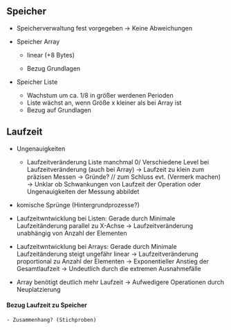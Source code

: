 ## Speicher
- Speicherverwaltung fest vorgegeben
    -> Keine Abweichungen

- Speicher Array
    - linear (+8 Bytes)

    - Bezug Grundlagen

- Speicher Liste
    - Wachstum um ca. 1/8 in größer werdenen Perioden
    - Liste wächst an, wenn Größe x kleiner als bei Array ist
    - Bezug auf Grundlagen

## Laufzeit
- Ungenauigkeiten 
    - Laufzeitveränderung Liste manchmal 0/ Verschiedene Level bei Laufzeitveränderung (auch bei Array)
        -> Laufzeit zu klein zum präzisen Messen
            -> Gründe? // zum Schluss evt. (Vermerk machen)
        -> Unklar ob Schwankungen von Laufzeit der Operation oder Ungenauigkeiten der Messung abbildet

- komische Sprünge (Hintergrundprozesse?)

- Laufzeitwntwicklung bei Listen: Gerade durch Minimale Laufzeitänderung parallel zu X-Achse
    -> Laufzeitveränderung unabhängig von Anzahl der Elementen

- Laufzeitwntwicklung bei Arrays: Gerade durch Minimale Laufzeitänderung steigt ungefähr linear
    -> Laufzeitveränderung proportional zu Anzahl der Elementen
    -> Exponentieller Anstieg der Gesamtlaufzeit
        -> Undeutlich durch die extremen Ausnahmefälle

- Array benötigt deutlich mehr Laufzeit
    -> Aufwedigere Operationen durch Neuplatzierung

#### Bezug Laufzeit zu Speicher
    - Zusammenhang? (Stichproben)

